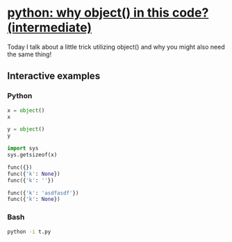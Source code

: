 # [python: why object() in this code? (intermediate)](https://youtu.be/1n6kWtLrOV4)

Today I talk about a little trick utilizing object() and why you might also need the same thing!

## Interactive examples

### Python

```python
x = object()
x

y = object()
y

import sys
sys.getsizeof(x)

func({})
func({'k': None})
func({'k': ''})

func({'k': 'asdfasdf'})
func({'k': None})
```

### Bash

```bash
python -i t.py
```
